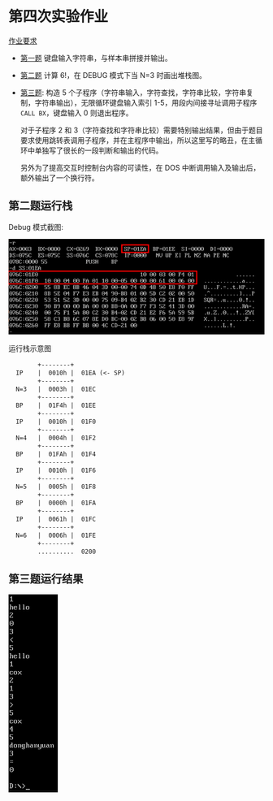 # 第四次实验作业

[作业要求](requirements.md)

- [第一题](STRCAT.ASM) 键盘输入字符串，与样本串拼接并输出。
- [第二题](FACT.ASM) 计算 $6!$，在 DEBUG 模式下当 N=3 时画出堆栈图。
- [第三题](FUNC.ASM): 构造 5 个子程序（字符串输入，字符查找，字符串比较，字符串复制，字符串输出），无限循环键盘输入索引 1-5，用段内间接寻址调用子程序 `CALL BX`，键盘输入 0 则退出程序。

   对于子程序 2 和 3（字符查找和字符串比较）需要特别输出结果，但由于题目要求使用跳转表调用子程序，并在主程序中输出，所以这里写的略丑，在主循环中单独写了很长的一段判断和输出的代码。

   另外为了提高交互时控制台内容的可读性，在 DOS 中断调用输入及输出后，额外输出了一个换行符。

## 第二题运行栈

Debug 模式截图:

![stack_2](assets/stack_2.png)

运行栈示意图

```
        +--------+
  IP    |  0010h |  01EA (<- SP)
        +--------+
  N=3   |  0003h |  01EC
        +--------+
  BP    |  01F4h |  01EE
        +--------+
  IP    |  0010h |  01F0
        +--------+
  N=4   |  0004h |  01F2
        +--------+
  BP    |  01FAh |  01F4
        +--------+
  IP    |  0010h |  01F6
        +--------+
  N=5   |  0005h |  01F8
        +--------+
  BP    |  0000h |  01FA
        +--------+
  IP    |  0061h |  01FC
        +--------+
  N=6   |  0006h |  01FE
        +--------+
        ..........  0200
```

## 第三题运行结果

![run3](assets/run3.png)